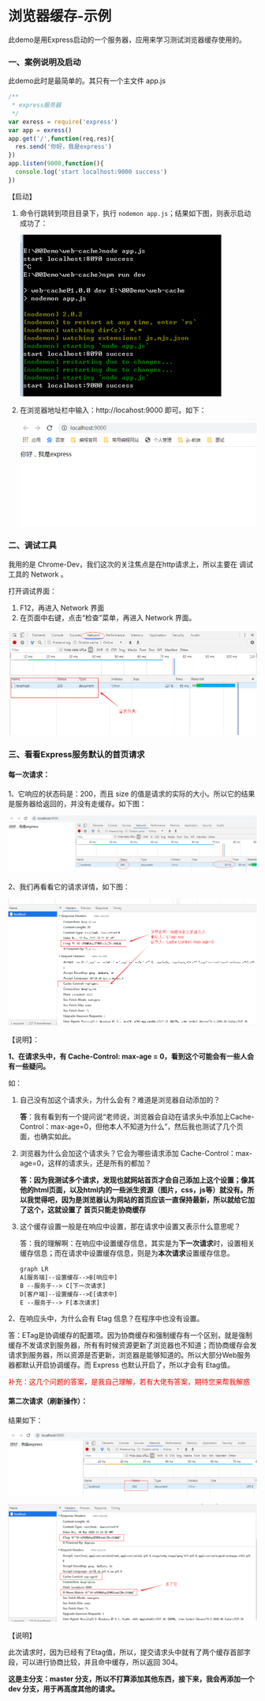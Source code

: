 # 浏览器缓存-示例

此demo是用Express启动的一个服务器，应用来学习测试浏览器缓存使用的。



### 一、案例说明及启动

此demo此时是最简单的。其只有一个主文件 app.js

```javascript
/**
 * express服务器
 */
var exress = require('express')
var app = exress()
app.get('/',function(req,res){
  res.send('你好，我是express')
})
app.listen(9000,function(){
  console.log('start localhost:9000 success')
})
```

【启动】

1. 命令行跳转到项目目录下，执行 `nodemon app.js`；结果如下图，则表示启动成功了：

   ![](https://github.com/xufang775/web-cache/blob/master/images/md01.png?raw=true)

   

2. 在浏览器地址栏中输入：http://locahost:9000 即可。如下：

   ![](https://github.com/xufang775/web-cache/blob/master/images/md02.png?raw=true)

   

### 二、调试工具

我用的是 Chrome-Dev，我们这次的关注焦点是在http请求上，所以主要在 调试工具的 Network 。

打开调试界面：

1. F12，再进入 Network 界面
2. 在页面中右键，点击“检查”菜单，再进入 Network 界面。

![](https://github.com/xufang775/web-cache/blob/master/images/md03.png?raw=true)



### 三、看看Express服务默认的首页请求



#### 每一次请求：

1、它响应的状态码是：200，而且 size 的值是请求的实际的大小。所以它的结果是服务器给返回的，并没有走缓存。如下图：

![](https://github.com/xufang775/web-cache/blob/master/images/md04.png?raw=true)

2、我们再看看它的请求详情，如下图：

![](https://github.com/xufang775/web-cache/blob/master/images/md05.png?raw=true)

【说明】：

**1、在请求头中，有 Cache-Control: max-age = 0，看到这个可能会有一些人会有一些疑问。**

如：

1. 自己没有加这个请求头，为什么会有？难道是浏览器自动添加的？

   **答**：我有看到有一个提问说“老师说，浏览器会自动在请求头中添加上Cache-Control：max-age=0，但他本人不知道为什么”，然后我也测试了几个页面，也确实如此。

2. 浏览器为什么会加这个请求头？它会为哪些请求添加 Cache-Control：max-age=0，这样的请求头，还是所有的都加？

   **答：**因为我测试多个请求，发现也就网站首页才会自己添加上这个设置；像其他的html页面，以及html内的一些派生资源（图片，css，js等）就没有。所以我觉得吧，因为是浏览器认为网站的首页应该一直保持最新，所以就给它加了这个，这就设置了 首页只能走**协商缓存**

   

3. 这个缓存设置一般是在响应中设置，那在请求中设置又表示什么意思呢？

   答：我的理解啊：在响应中设置缓存信息，其实是为**下一次请求**时，设置相关缓存信息；而在请求中设置缓存信息，则是为**本次请求**设置缓存信息。

   ```mermaid
   graph LR
   A[服务端]--设置缓存-->B[响应中]
   B --服务于--> C[下一次请求]
   D[客户端]--设置缓存-->E[请求中]
   E --服务于--> F[本次请求]
   ```


2、在响应头中，为什么会有 Etag 信息？在程序中也没有设置。

答：ETag是协调缓存的配置项。因为协商缓存和强制缓存有一个区别，就是强制缓存不发请求到服务器，所有有时候资源更新了浏览器也不知道；而协商缓存会发请求到服务器，所以资源是否更新，浏览器是能够知道的。所以大部分Web服务器都默认开启协调缓存。而 Express 也默认开启了，所以才会有 Etag值。

<font color=red>补充：这几个问题的答案，是我自己理解，若有大佬有答案，期待您来帮我解惑</font>



#### 第二次请求（刷新操作）：

结果如下：

![](https://github.com/xufang775/web-cache/blob/master/images/md06.png?raw=true)

![](https://github.com/xufang775/web-cache/blob/master/images/md07.png?raw=true)

【说明】

此次请求时，因为已经有了Etag值，所以，提交请求头中就有了两个缓存首部字段，可以进行协商比较，并且命中缓存，所以返回 304。



**这是主分支：master 分支，所以不打算添加其他东西，接下来，我会再添加一个 dev 分支，用于再高度其他的请求。**






















































